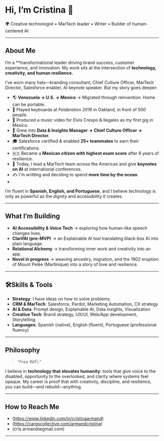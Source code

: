 # Hi, I’m Cristina 👋  

🌍 Creative technologist • MarTech leader • Writer • Builder of human-centered AI  

---

## About Me  

I’m a **transformational leader driving brand success, customer experience, and innovation. My work sits at the intersection of **technology, creativity, and human resilience.**  

I’ve worn many hats—branding consultant, Chief Culture Officer, MarTech Director, Salesforce enabler, AI keynote speaker. But my story goes deeper:  

- 🌎 **Venezuela → U.S. → Mexico** → Migrated through reinvention. Home can be portable.  
- 🎹 Played keyboards at *Felabration 2016* in Oakland, in front of 500 people.  
- 🎥 Produced a music video for Elvis Crespo & Ilegales as my first gig in Mexico.  
- 💼 Grew into **Data & Insights Manager → Chief Culture Officer → MarTech Director**.  
- 🎓 Salesforce certified & enabled **25+ teammates** to earn their certifications.  
- 🇲🇽 Became a **Mexican citizen with highest exam score** after 8 years of resilience.  
- 🎤 Today, I lead a MarTech team across the Americas and give **keynotes on AI** at international conferences.  
- ✍️ I'm writting and deciding to spend **more time by the ocean**.
- 
I’m fluent in **Spanish, English, and Portuguese**, and I believe technology is only as powerful as the dignity and accessibility it creates.  

---

## What I’m Building  

- **AI Accessibility & Voice Tech** → exploring how human-like speech changes lives.  
- **ClarifAI (pre-MVP)** → an Explainable AI tool translating black-box AI into plain language.  
- **Relational Alchemy** → transforming inner work and creativity into an app.  
- **Novel in progress** → weaving ancestry, migration, and the 1902 eruption of Mount Pelée (Martinique) into a story of love and resilience.  

---

## 🛠Skills & Tools  

- **Strategy**: I have ideas on how to solve problems.
- **CRM & MarTech**: Salesforce, Pardot, Marketing Automation, CX strategy  
- **AI & Data**: Prompt design, Explainable AI, Data insights, Visualization  
- **Creative Tech**: Brand strategy, UX/UI, Web/App development, Storytelling  
- **Languages**: Spanish (native), English (fluent), Portuguese (professional fluency)  

---

## Philosophy  

> *“Free WiFi.”*  

I believe in **technology that elevates humanity**: tools that give voice to the disabled, opportunity to the overlooked, and clarity where systems feel opaque. My career is proof that with creativity, discipline, and resilience, you can build—and rebuild—anything.  

---

## How to Reach Me  

- (https://www.linkedin.com/in/cristinaarmand)
- (https://cargocollective.com/armandcristina)
- (cris.armandœgmail.com)

---

<!--
**crisarmand-byte/crisarmand-byte** is a ✨ _special_ ✨ repository because its `README.md` (this file) appears on your GitHub profile.

Here are some ideas to get you started:

- 🔭 I’m currently working on ...
- 🌱 I’m currently learning ...
- 👯 I’m looking to collaborate on ...
- 🤔 I’m looking for help with ...
- 💬 Ask me about ...
- 📫 How to reach me: ...
- 😄 Pronouns: ...
- ⚡ Fun fact: ...
-->
